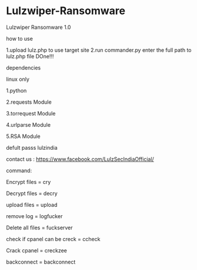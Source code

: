 # Lulzwiper-Ransomware
Lulzwiper Ransomware 1.0

how to use

1.upload lulz.php to use target site
2.run commander.py enter the full path to lulz.php file
DOne!!!
 
dependencies

linux only

1.python

2.requests Module

3.torrequest Module

4.urlparse Module

5.RSA Module

defult passs lulzindia
 
contact us : https://www.facebook.com/LulzSecIndiaOfficial/
                                                                   
command:

Encrypt files = cry

Decrypt files = decry                                                                            

upload files = upload                                                                            

remove log = logfucker                                                                           

Delete all files = fuckserver                                                                    

check if cpanel can be creck = ccheck

Crack cpanel =  creckzee  

backconnect = backconnect
